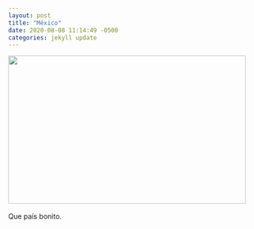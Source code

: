 ```yaml
---
layout: post
title: "México"
date: 2020-08-08 11:14:49 -0500
categories: jekyll update
---
```

<img src="{{ '/assets/images/mexico.webp' | relative_url }}" width="480" height="300">
<br>
<br>
Que país bonito.